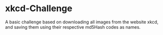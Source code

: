 # xkcd-Challenge
A basic challenge based on downloading all images from the website xkcd, and saving them using their respective md5Hash codes as names.
